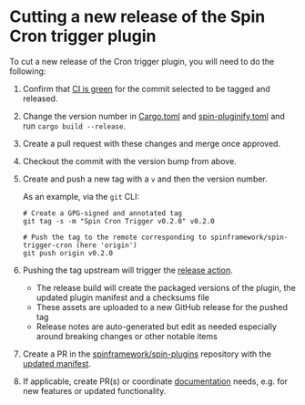 # Cutting a new release of the Spin Cron trigger plugin

To cut a new release of the Cron trigger plugin, you will need to do the following:

1. Confirm that [CI is green](https://github.com/spinframework/spin-trigger-cron/actions) for the commit selected to be tagged and released.

2. Change the version number in [Cargo.toml](./Cargo.toml) and [spin-pluginify.toml](./spin-pluginify.toml) and run `cargo build --release`.

3. Create a pull request with these changes and merge once approved.

4. Checkout the commit with the version bump from above.

5. Create and push a new tag with a `v` and then the version number.

    As an example, via the `git` CLI:

    ```
    # Create a GPG-signed and annotated tag
    git tag -s -m "Spin Cron Trigger v0.2.0" v0.2.0

    # Push the tag to the remote corresponding to spinframework/spin-trigger-cron (here 'origin')
    git push origin v0.2.0
    ```

6. Pushing the tag upstream will trigger the [release action](https://github.com/spinframework/spin-trigger-cron/actions/workflows/release.yml).
    - The release build will create the packaged versions of the plugin, the updated plugin manifest and a checksums file
    - These assets are uploaded to a new GitHub release for the pushed tag
    - Release notes are auto-generated but edit as needed especially around breaking changes or other notable items
  
7. Create a PR in the [spinframework/spin-plugins](https://github.com/spinframework/spin-plugins) repository with the [updated manifest](https://github.com/spinframework/spin-plugins/tree/main/manifests/cron-trigger).

8. If applicable, create PR(s) or coordinate [documentation](https://github.com/spinframework/spin-docs) needs, e.g. for new features or updated functionality.